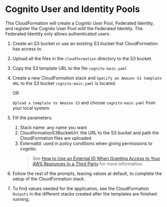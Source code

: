 Cognito User and Identity Pools
===============================

This CloudFormation will create a Cognito User Pool, Federated Identity, and register the Cognito User Pool witll the Federated Identity. The Federated Identity only allows authenticated users.

1. Create an S3 bucket or use an existing S3 bucket that CloudFormation has access to.
1. Upload all the files in the `cloudformation` directory to the S3 bucket.
1. Copy the S3 template URL to the file `cognito-main.yaml`
1. Create a new CloudFormation stack and `Specify an Amazon S3 template URL` to the S3 bucket `cognito-main.yaml` is located.

    OR

    `Upload a template to Amazon S3` and choose `cognito-main.yaml` from your local system.

1. Fill the parameters:
    1. Stack name: any name you want
    2. CloudformationS3BucketUrl: the URL to the S3 bucket and path the CloudFormation files are uploaded
    1. ExternalId: used in policy conditions when giving permissions to cognito. 
        > See [How to Use an External ID When Granting Access to Your AWS Resources to a Third Party](https://docs.aws.amazon.com/IAM/latest/UserGuide/id_roles_create_for-user_externalid.html) for more information.
1. Follow the rest of the prompts, leaving values at default, to complete the setup of the CloudFormation stack. 
1. To find values needed for the application, see the CloudFormation `Outputs` in the different stacks created after the templates are finished running.